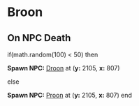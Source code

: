 # Broon


## On NPC Death

if(math.random(100) < 50) then


**Spawn NPC:**  [Droon](/npc/15138) at (**y:** 2105, **x:** 807)

else


**Spawn NPC:**  [Proon](/npc/15160) at (**y:** 2105, **x:** 807)
end
